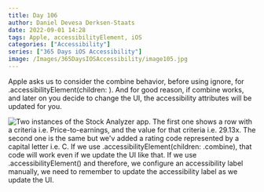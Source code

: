 ```yaml
---
title: Day 106
author: Daniel Devesa Derksen-Staats
date: 2022-09-01 14:28
tags: Apple, accessibilityElement, iOS
categories: ["Accessibility"]
series: ["365 Days iOS Accessibility"]
image: /Images/365DaysIOSAccessibility/image105.jpg
---
```


Apple asks us to consider the combine behavior, before using ignore, for .accessibilityElement(children: ). And for good reason, if combine works, and later on you decide to change the UI, the accessibility attributes will be updated for you.

![Two instances of the Stock Analyzer app. The first one shows a row with a criteria i.e. Price-to-earnings, and the value for that criteria i.e. 29.13x. The second one is the same but we'v added a rating code represented by a capital letter i.e. C. If we use .accessibilityElement(children: .combine), that code will work even if we update the UI like that. If we use .accessibilityElement() and therefore, we configure an accessibility label manually, we need to remember to update the accessibility label as we update the UI.](/Images/365DaysIOSAccessibility/image105.jpg)